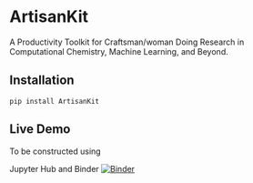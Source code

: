 # ArtisanKit
A Productivity Toolkit for Craftsman/woman Doing Research in Computational Chemistry, Machine Learning, and Beyond.


## Installation
```
pip install ArtisanKit
```
## Live Demo


To be constructed using 

Jupyter Hub and Binder    [![Binder](https://mybinder.org/badge_logo.svg)](https://mybinder.org/v2/gh/xiangsunlab/ArtisanKit/HEAD)

